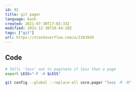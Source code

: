 ```yaml
---
id: 92
title: git pager
language: bash
created: 2021-07-30T17:03:33Z
modified: 2021-12-30T19:44:10Z
tags: ["git"]
url: https://stackoverflow.com/a/2183920
---
```


## Code

```bash
# Tells 'less' not to paginate if less than a page
export LESS="-F -X $LESS"

git config --global --replace-all core.pager "less -F -X"
```

<!-- end -->

